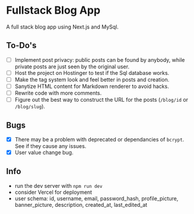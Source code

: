 # Fullstack Blog App

A full stack blog app using Next.js and MySql.

## To-Do's

- [ ] Implement post privacy: public posts can be found by anybody, while private posts are just seen by the original user.
- [ ] Host the project on Hostinger to test if the Sql database works.
- [ ] Make the tag system look and feel better in posts and creation.
- [ ] Sanytize HTML content for Markdown renderer to avoid hacks.
- [ ] Rewrite code with more comments.
- [ ] Figure out the best way to construct the URL for the posts (`/blog/id` or `/blog/slug`).

## Bugs

- [x] There may be a problem with deprecated or dependancies of `bcrypt`. See if they cause any issues.
- [x] User value change bug.

## Info

- run the dev server with `npm run dev`
- consider Vercel for deployment
- user schema: id, username, email, password_hash, profile_picture, banner_picture, description, created_at, last_edited_at